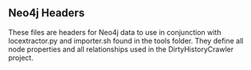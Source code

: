 ## Neo4j Headers
These files are headers for Neo4j data to use in conjunction with locextractor.py and importer.sh found in the tools folder.
They define all node properties and all relationships used in the DirtyHistoryCrawler project. 
